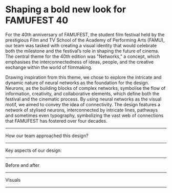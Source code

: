 # Shaping a bold new look for FAMUFEST 40 

For the 40th anniversary of FAMUFEST, the student film festival held by the prestigious Film and TV School of the Academy of Performing Arts (FAMU), our team was tasked with creating a visual identity that would celebrate both the milestone and the festival’s role in shaping the future of cinema. The central theme for the 40th edition was "Networks," a concept, which emphasises the interconnectedness of ideas, people, and the creative exchange within the world of filmmaking. 

Drawing inspiration from this theme, we chose to explore the intricate and dynamic nature of neural networks as the foundation for the design. Neurons, as the building blocks of complex networks, symbolise the flow of information, creativity, and collaborative elements, which define both the festival and the cinematic process. By using neural networks as the visual motif, we aimed to convey the idea of connectivity. The design features a network of stylised neurons, interconnected by intricate lines, pathways and sometimes even typography, symbolizing the vast web of connections that FAMUFEST has fostered over four decades.

---

How our team approached this design? 

---

Key aspects of our design: 

---

Before and after

---

Visuals

---
